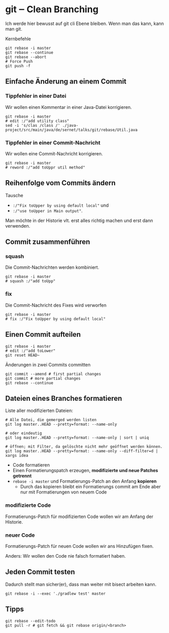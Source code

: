 # git ‒ Clean Branching
Ich werde hier bewusst auf git cli Ebene bleiben.
Wenn man das kann, kann man git.

Kernbefehle

	git rebase -i master
	git rebase --continue
	git rebase --abort
	# Force Push
	git push -f

## Einfache Änderung an einem Commit
### Tippfehler in einer Datei
Wir wollen einen Kommentar in einer Java-Datei korrigieren.

	git rebase -i master
	# edit :/"add utility class"
	sed -i 's/clas /class /' ./java-project/src/main/java/de/sernet/talks/git/rebase/Util.java

### Tippfehler in einer Commit-Nachricht
Wir wollen eine Commit-Nachricht korrigieren.

	git rebase -i master
	# reword :/"add toUppr util method"

## Reihenfolge vom Commits ändern
Tausche

- `:/"Fix toUpper by using default local"` und
- `:/"use toUpper in Main output"`.

Man möchte in der Historie vlt. erst alles richtig machen und erst dann verwenden.

## Commit zusammenführen
### squash
Die Commit-Nachrichten werden kombiniert.

	git rebase -i master
	# squash :/"add toUpp"

### fix
Die Commit-Nachricht des Fixes wird verworfen

	git rebase -i master
	# fix :/"Fix toUpper by using default local"

## Einen Commit aufteilen

	git rebase -i master
	# edit :/"add toLower"
	git reset HEAD~

Änderungen in zwei Commits committen

	git commit --amend # first partial changes
	git commit # more partial changes
	git rebase --continue

## Dateien eines Branches formatieren

Liste aller modifizierten Dateien:

	# Alle Datei, die gemerged werden listen
	git log master..HEAD --pretty=format: --name-only

	# oder eindeutig
	git log master..HEAD --pretty=format: --name-only | sort | uniq

	# öffnen; mit Filter, da gelöschte nicht mehr geöffnet werden können.
	git log master..HEAD --pretty=format: --name-only --diff-filter=d | xargs idea

-	Code formatieren
-	Einen Formatierungspatch erzeugen, **modifizierte und neue Patches getrennt**
-	`rebase -i master` und Formatierungs-Patch an den Anfang **kopieren**
	-	Durch das kopieren bleibt ein Formatierungs commit am Ende aber nur mit Formatierungen von neuem Code

### modifizierte Code
Formatierungs-Patch für modifizierten Code wollen wir am Anfang der Historie.

### neuer Code
Formatierungs-Patch für neuen Code wollen wir ans Hinzufügen fixen.

Anders: Wir wollen den Code nie falsch formatiert haben.

## Jeden Commit testen
Dadurch stellt man sicher(er), dass man weiter mit bisect arbeiten kann.

	git rebase -i --exec './gradlew test' master

## Tipps

	git rebase --edit-todo
	git pull -r # git fetch && git rebase origin/<branch>


